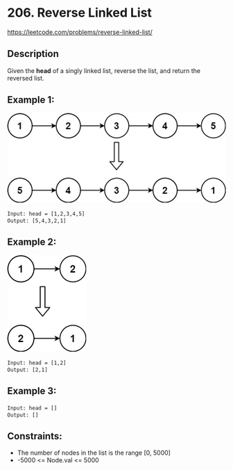 # 206. Reverse Linked List

https://leetcode.com/problems/reverse-linked-list/

## Description

Given the __head__ of a singly linked list, reverse the list, and return the reversed list.


## Example 1:

![img.png](example_images/img_1.png)

    Input: head = [1,2,3,4,5]
    Output: [5,4,3,2,1]


## Example 2:

![img.png](example_images/img_2.png)

    Input: head = [1,2]
    Output: [2,1]


## Example 3:

    Input: head = []
    Output: []


## Constraints:

- The number of nodes in the list is the range [0, 5000]
- -5000 <= Node.val <= 5000